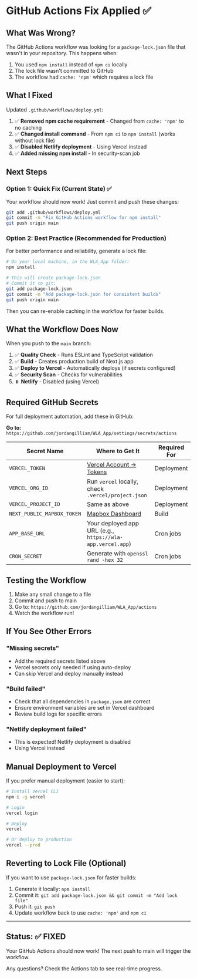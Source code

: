 # GitHub Actions Fix Applied ✅

## What Was Wrong?

The GitHub Actions workflow was looking for a `package-lock.json` file that wasn't in your repository. This happens when:
1. You used `npm install` instead of `npm ci` locally
2. The lock file wasn't committed to GitHub
3. The workflow had `cache: 'npm'` which requires a lock file

## What I Fixed

Updated `.github/workflows/deploy.yml`:

1. ✅ **Removed npm cache requirement** - Changed from `cache: 'npm'` to no caching
2. ✅ **Changed install command** - From `npm ci` to `npm install` (works without lock file)
3. ✅ **Disabled Netlify deployment** - Using Vercel instead
4. ✅ **Added missing npm install** - In security-scan job

## Next Steps

### Option 1: Quick Fix (Current State) ✅
Your workflow should now work! Just commit and push these changes:

```bash
git add .github/workflows/deploy.yml
git commit -m "Fix GitHub Actions workflow for npm install"
git push origin main
```

### Option 2: Best Practice (Recommended for Production)

For better performance and reliability, generate a lock file:

```bash
# On your local machine, in the WLA_App folder:
npm install

# This will create package-lock.json
# Commit it to git:
git add package-lock.json
git commit -m "Add package-lock.json for consistent builds"
git push origin main
```

Then you can re-enable caching in the workflow for faster builds.

## What the Workflow Does Now

When you push to the `main` branch:

1. ✅ **Quality Check** - Runs ESLint and TypeScript validation
2. ✅ **Build** - Creates production build of Next.js app
3. ✅ **Deploy to Vercel** - Automatically deploys (if secrets configured)
4. ✅ **Security Scan** - Checks for vulnerabilities
5. ⏸️ **Netlify** - Disabled (using Vercel)

## Required GitHub Secrets

For full deployment automation, add these in GitHub:

**Go to:** `https://github.com/jordangilliam/WLA_App/settings/secrets/actions`

| Secret Name | Where to Get It | Required For |
|------------|-----------------|--------------|
| `VERCEL_TOKEN` | [Vercel Account → Tokens](https://vercel.com/account/tokens) | Deployment |
| `VERCEL_ORG_ID` | Run `vercel` locally, check `.vercel/project.json` | Deployment |
| `VERCEL_PROJECT_ID` | Same as above | Deployment |
| `NEXT_PUBLIC_MAPBOX_TOKEN` | [Mapbox Dashboard](https://account.mapbox.com/) | Build |
| `APP_BASE_URL` | Your deployed app URL (e.g., `https://wla-app.vercel.app`) | Cron jobs |
| `CRON_SECRET` | Generate with `openssl rand -hex 32` | Cron jobs |

## Testing the Workflow

1. Make any small change to a file
2. Commit and push to main
3. Go to: `https://github.com/jordangilliam/WLA_App/actions`
4. Watch the workflow run!

## If You See Other Errors

### "Missing secrets"
- Add the required secrets listed above
- Vercel secrets only needed if using auto-deploy
- Can skip Vercel and deploy manually instead

### "Build failed"
- Check that all dependencies in `package.json` are correct
- Ensure environment variables are set in Vercel dashboard
- Review build logs for specific errors

### "Netlify deployment failed"
- This is expected! Netlify deployment is disabled
- Using Vercel instead

## Manual Deployment to Vercel

If you prefer manual deployment (easier to start):

```bash
# Install Vercel CLI
npm i -g vercel

# Login
vercel login

# Deploy
vercel

# Or deploy to production
vercel --prod
```

## Reverting to Lock File (Optional)

If you want to use `package-lock.json` for faster builds:

1. Generate it locally: `npm install`
2. Commit it: `git add package-lock.json && git commit -m "Add lock file"`
3. Push it: `git push`
4. Update workflow back to use `cache: 'npm'` and `npm ci`

---

## Status: ✅ FIXED

Your GitHub Actions should now work! The next push to main will trigger the workflow.

Any questions? Check the Actions tab to see real-time progress.

